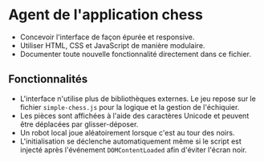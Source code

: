 # Agent de l'application chess

- Concevoir l'interface de façon épurée et responsive.
- Utiliser HTML, CSS et JavaScript de manière modulaire.
- Documenter toute nouvelle fonctionnalité directement dans ce fichier.

## Fonctionnalités

- L'interface n'utilise plus de bibliothèques externes. Le jeu repose sur le fichier `simple-chess.js` pour la logique et la gestion de l'échiquier.
- Les pièces sont affichées à l'aide des caractères Unicode et peuvent être déplacées par glisser-déposer.
- Un robot local joue aléatoirement lorsque c'est au tour des noirs.
- L'initialisation se déclenche automatiquement même si le script est injecté
  après l'événement `DOMContentLoaded` afin d'éviter l'écran noir.
